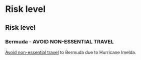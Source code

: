 # Risk level

## Risk level

### Bermuda - AVOID NON-ESSENTIAL TRAVEL

[Avoid non-essential travel](#levels "Risk Levels") to Bermuda due to Hurricane Imelda.